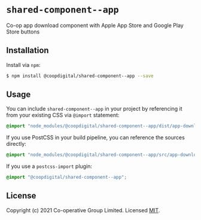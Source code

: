 # `shared-component--app`
Co-op app download component with Apple App Store and Google Play Store buttons

## Installation
Install via `npm`:
```bash
$ npm install @coopdigital/shared-component--app --save
```

## Usage
You can include `shared-component--app` in your project by referencing it from your existing CSS via `@import` statement:
```css
@import "node_modules/@coopdigital/shared-component--app/dist/app-download.css";
```

If you use PostCSS in your build pipeline, you can reference the sources directly:
```css
@import "node_modules/@coopdigital/shared-component--app/src/app-download.pcss";
```

If you use a `postcss-import` plugin:
```css
@import "@coopdigital/shared-component--app";
```


## License
Copyright (c) 2021 Co-operative Group Limited.
Licensed [MIT](https://github.com/coopdigital/coop-frontend/blob/master/LICENSE).

 